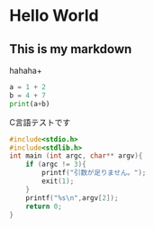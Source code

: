 # Hello World 

## This is my **markdown**

hahaha+

```python
a = 1 + 2
b = 4 + 7
print(a+b)
```
C言語テストです
```c
#include<stdio.h>
#include<stdlib.h>
int main (int argc, char** argv){
    if (argc != 3){
        printf("引数が足りません。");
        exit(1);
    }
    printf("%s\n",argv[2]);
    return 0;
}
```